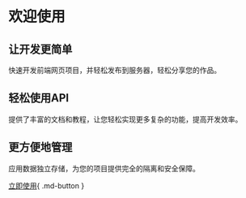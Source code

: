 # 欢迎使用

## 让开发更简单

快速开发前端网页项目，并轻松发布到服务器，轻松分享您的作品。

## 轻松使用API

提供了丰富的文档和教程，让您轻松实现更多复杂的功能，提高开发效率。

## 更方便地管理

应用数据独立存储，为您的项目提供完全的隔离和安全保障。

[立即使用](https://www.oauthapp.com/tenant/index.html){ .md-button }
